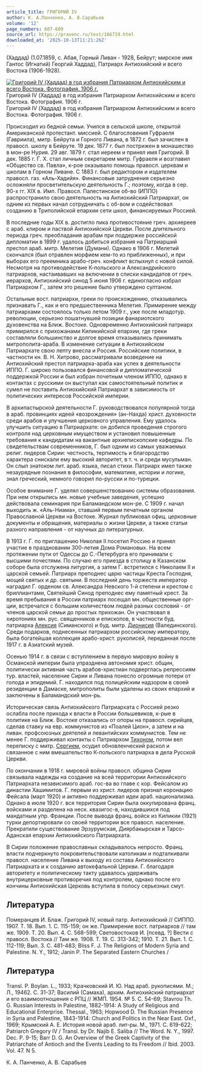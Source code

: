```yaml
---
article_title: ГРИГОРИЙ IV
author: К. А.Панченко, А. В.Сарабьев
volume: '12'
page_numbers: 607-609
source_url: https://pravenc.ru/text/166719.html
downloaded_at: '2025-10-13T11:21:26Z'
---
```


(Хаддад) (1.07.1859, с. Абая, Горный Ливан - 1928, Бейрут; мирское имя Гантос (Игнатий) Георгий Хаддад), Патриарх Антиохийский и всего Востока (1906-1928).

[![Григорий IV (Хаддад) в год избрания Патриархом Антиохийским и всего Востока. Фотография. 1906 г.](https://pravenc.ru/data/578/472/1234/i200.jpg "Кликните для увеличения картинки")](https://pravenc.ru/data/578/472/1234/i400.jpg)Григорий IV (Хаддад) в год избрания Патриархом Антиохийским и всего Востока. Фотография. 1906 г.  
Григорий IV (Хаддад) в год избрания Патриархом Антиохийским и всего Востока. Фотография. 1906 г.

Происходил из бедной семьи. Учился в сельской школе, открытой Американской протестант. миссией. С благословения Гуфраеля (Гавриила), митр. Бейрута и Горного Ливана, в 1872 г. был зачислен в правосл. школу в Бейруте. 19 дек. 1877 г. был пострижен в монашество в мон-ре Нурия. 29 авг. 1879 г. стал иереем и принял имя Григорий. В дек. 1885 г. Г. Х. стал личным секретарем митр. Гуфраеля и возглавил «Общество св. Павла», к-рое оказывало помощь правосл. церквам и школам в Горном Ливане. С 1883 г. был редактором и издателем правосл. газ. «Аль-Хадийя». Финансовые затруднения серьезно осложняли просветительскую деятельность Г.; поэтому, когда в сер. 90-х гг. XIX в. Имп. Правосл. Палестинское об-во (ИППО) распространило свою деятельность на Антиохийский Патриархат, он одним из первых начал сотрудничать с об-вом и содействовал созданию в Триполийской епархии сети школ, финансируемых Россией.

В последние годы XIX в. достигло пика противостояние греч. архиереев c араб. клиром и паствой Антиохийской Церкви. После длительного периода греч. преобладания арабам при поддержке российской дипломатии в 1899 г. удалось добиться избрания на Патриарший престол араб. митр. Мелетия (Думани). Однако в 1906 г. Мелетий скончался (был отравлен морфием кем-то из приближенных), и при выборах его преемника арабо-греч. конфликт вспыхнул с новой силой. Несмотря на противодействие К-польского и Александрийского патриархов, настаивавших на включении в списки кандидатов от греч. иерархов, Антиохийский синод 5 июня 1906 г. единогласно избрал Патриархом Г., затем это решение было утверждено султаном.

Остальные вост. патриархи, греки по происхождению, отказывались признавать Г., как и его предшественника Мелетия. Примирение между патриархами состоялось только летом 1909 г., уже после младотур. революции, серьезно пошатнувшей позиции фанариотского духовенства на Ближ. Востоке. Одновременно Антиохийский патриарх примирился с прихожанами Киликийской епархии, где греки составляли большинство и долгое время отказывались принимать митрополита-араба. В изменение ситуации в Антиохийском Патриархате свою лепту внесла и Россия. Российские политики, в частности кн. В. Н. Хитрово, рассматривали возведение на Антиохийский престол патриарха-араба как успех в деятельности ИППО. Г. широко пользовался финансовой и дипломатической поддержкой России и был избран почетным членом ИППО, однако в контактах с русскими он выступал как самостоятельный политик и сумел не поставить Антиохийский Патриархат в зависимость от политических интересов Российской империи.

В архипастырской деятельности Г. руководствовался популярной тогда в араб. провинциях идеей «возрождения» (ан-Нахда) христ. духовности среди арабов и улучшения церковного управления. Ему удалось улучшить ситуацию в Патриархате: он добился проведения строгого контроля над церковным имуществом и установил повышенные требования к кандидатам на вакантные архиепископские кафедры. По свидетельствам современников, Г. был одним из самых уважаемых религ. лидеров Сирии: честность, терпимость и благородство характера снискали ему высокий авторитет, в т. ч. и среди мусульман. Он слыл знатоком лит. араб. языка, писал стихи. Патриарх имел также незаурядные познания в философии, математике, истории и логике, знал греческий, немного говорил по-русски и по-турецки.

Особое внимание Г. уделял совершенствованию системы образования. При нем открылись мн. новые учебные заведения, успешно действовала семинария при Баламандском мон-ре. С 1909 г. начал выходить ж. «Аль-Ниама», ставший первым печатным органом Православной Церкви на Востоке. Журнал публиковал офиц. церковные документы и обращения, материалы о жизни Церкви, а также статьи разного направления - от научных до литературных.

В 1913 г. Г. по приглашению Николая II посетил Россию и принял участие в праздновании 300-летия Дома Романовых. На всем протяжении пути от Одессы до С.-Петербурга его принимали с высшими почестями. По случаю его приезда в столицу в Казанском соборе была отслужена литургия, а затем Г. встретился с Николаем II и царской семьей. Патриарх преподнес царю частицы Креста Господня, мощей святых и др. святыни. В последний день торжеств император наградил Г. орденом св. Александра Невского 1-й степени и крестом с бриллиантами, Святейший Синод преподнес ему памятный крест. За время пребывания в России патриарх посещал мн. общественные орг-ции, встречался с большим количеством людей разных сословий - от членов царской семьи до простых прихожан. Он участвовал в хиротониях мн. рус. священников и епископов, в частности буд. патриарха [Алексия](https://pravenc.ru/text/АЛЕКСИЙ.html) (Симанского) и буд. митр. [Дионисия](https://pravenc.ru/text/Дионисий.html) (Валединского). Среди подарков, поднесенных патриархом российскому императору, была богатейшая коллекция арабо-христ. рукописей, переданная после 1917 г. в Азиатский музей.

Осенью 1914 г. в связи с вступлением в первую мировую войну в Османской империи была упразднена автономия христ. общин, политически активная часть арабов-христиан подверглась репрессиям тур. властей, население Сирии и Ливана понесло огромные потери от голода и эпидемий. Г. находился под полицейским надзором в своей резиденции в Дамаске, митрополиты были удалены из своих епархий и заключены в Баламандский мон-рь.

Историческая связь Антиохийского Патриархата с Россией резко ослабла после прихода к власти в России большевиков, к-рые в политике на Ближ. Востоке отказались от опоры на правосл. сирийцев, сделав ставку на евр. коммунистов из «Поалей Цион», а затем и на ливан. профсоюзных деятелей и левантийских коммунистов. Тем не менее Г. поддерживал контакты с Патриархом [Тихоном](https://pravenc.ru/text/Тихон.html), потом вел переписку с митр. [Сергием](https://pravenc.ru/text/Сергием.html), осудил обновленческий раскол и связанное с ним вмешательство К-польского патриарха в дела Русской Церкви.

По окончании в 1918 г. мировой войны правосл. община Сирии связывала надежды на создание на всей территории Антиохийского Патриархата независимого араб. гос-ва во главе с кор. Фейсалом из династии Хашимитов. Г. первым из христ. лидеров признал коронацию Фейсала (март 1920) и активно поддерживал идеи араб. национализма. Однако в июле 1920 г. вся территория Сирии была оккупирована франц. войсками и разделена на неск. квазигос-в, находившихся под мандатным упр. Франции. После вывода франц. войск из Киликии (1921) турки депортировали со своей территории все правосл. население. Прекратили существование Эрзурумская, Диярбакырская и Тарсо-Аданская епархии Антиохийского Патриархата.

В Сирии положение православных складывалось непросто. Франц. власти подчеркнуто покровительствовали католикам и подталкивали правосл. население Ливана к выходу из состава Антиохийского Патриархата и к созданию автокефальной Церкви. Г. благодаря авторитету и политическому такту удавалось удерживать внутрицерковные противоречия под контролем, однако после его кончины Антиохийская Церковь вступила в полосу серьезных смут.

## Литература

Померанцев И. Блаж. Григорий IV, новый патр. Антиохийский // СИППО. 1907. T. 18. Вып. 1. С. 115-159; он же. Примирение вост. патриархов // там же. 1909. Т. 20. Вып. 4. С. 568-599; Световостоков И. [псевд. ?] Вести с правосл. Востока // Там же. 1908. Т. 19. С. 313-342; 1910. Т. 21. Вып. 1. С. 112-119; Вып. 3. С. 481-483; Bliss F. J. The Religions of Modern Syria and Palestine. N. Y., 1912; Janin P. The Separated Eastern Churches /

## Литература

Transl. P. Boylan. L., 1933; Крачковский И. Ю. Над араб. рукописями. М.; Л., 19462. С. 31-37; Василий (Самаха), архим. Антиохийский патриархат и его взаимоотношения с РПЦ // ЖМП. 1954. № 5. С. 54-69; Stavrou Th. G. Russian Interests in Palestine, 1882-1914: A Study of Religious and Educational Enterprise. Thessal., 1963; Hopwood D. The Russian Presence in Syria and Palestine, 1843-1914: Church and Politics in the Near East. Oxf., 1969; Крымский А. Е. История новой араб. лит-ры. М., 1971. С. 619-622; Patriarch Gregory IV / Transl. by Dr. Najib E. Saliba // The Word. N. Y., 1997. Dec. P. 9-15; Barr D. G. An Overview of the Greek Captivity of the Patriarchate of Antioch and the Events Leading to its Freedom // Ibid. 2003. Vol. 47. N 5.

К. А.  Панченко,   А. В.  Сарабьев
